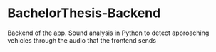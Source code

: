 # BachelorThesis-Backend
Backend of the app.
Sound analysis in Python to detect approaching vehicles through the audio that the frontend sends
